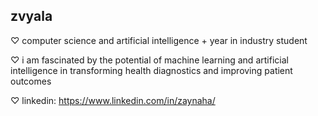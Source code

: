 ## zvyala

♡ computer science and artificial intelligence + year in industry student

♡ i am fascinated by the potential of machine learning and artificial intelligence in transforming health diagnostics and improving patient outcomes

♡ linkedin: https://www.linkedin.com/in/zaynaha/

<!---
zvyala/zvyala is a ✨ special ✨ repository because its `README.md` (this file) appears on your GitHub profile.
You can click the Preview link to take a look at your changes.
--->
